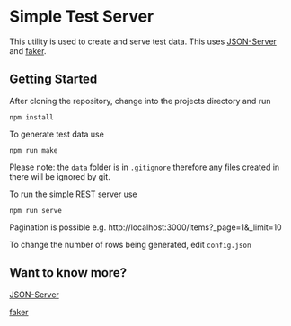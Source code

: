 # Simple Test Server

This utility is used to create and serve test data. This uses [JSON-Server](https://github.com/typicode/json-server) and [faker](https://github.com/Marak/faker.js).

## Getting Started

After cloning the repository, change into the projects directory and run 

```
npm install
```

To generate test data use

```
npm run make
```
Please note: the `data` folder is in `.gitignore` therefore any files created in there will be ignored by git.


To run the simple REST server use 

```
npm run serve
```

Pagination is possible e.g. http://localhost:3000/items?_page=1&_limit=10


To change the number of rows being generated, edit `config.json`

## Want to know more?


[JSON-Server](https://github.com/typicode/json-server)

[faker](https://github.com/Marak/faker.js)
